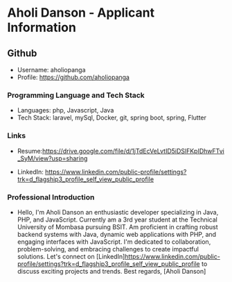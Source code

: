 # Aholi Danson - Applicant Information

## Github
- Username: aholiopanga
- Profile: https://github.com/aholiopanga

### Programming Language and Tech Stack
- Languages: php, Javascript, Java
- Tech Stack: laravel, mySql, Docker, git, spring boot, spring, Flutter
### Links
- Resume:https://drive.google.com/file/d/1jTdEcVeLvtID5iDSlFKpIDhwFTvi_SyM/view?usp=sharing

- LinkedIn: https://www.linkedin.com/public-profile/settings?trk=d_flagship3_profile_self_view_public_profile

### Professional Introduction
- Hello, I'm Aholi Danson an enthusiastic developer specializing in Java, PHP, and JavaScript. Currently am a 3rd year student at the Technical University of Mombasa pursuing BSIT. Am proficient in crafting robust backend systems with Java, dynamic web applications with PHP, and engaging interfaces with JavaScript. I'm dedicated to collaboration, problem-solving, and embracing challenges to create impactful solutions. Let's connect on [LinkedIn]https://www.linkedin.com/public-profile/settings?trk=d_flagship3_profile_self_view_public_profile to discuss exciting projects and trends.
Best regards,
[Aholi Danson]





















